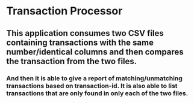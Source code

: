 # Transaction Processor
## This application consumes two CSV files containing transactions with the same number/identical columns and then compares the transaction from the two files.
### And then it is able to give a report of matching/unmatching transactions based on transaction-id. It is also able to list transactions that are only found in only each of the two files.

